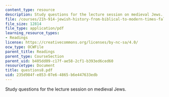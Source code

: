 ```yaml
---
content_type: resource
description: Study questions for the lecture session on medieval Jews.
file: /courses/21h-914-jewish-history-from-biblical-to-modern-times-fall-2007/235d984fe85307e64865b6e447633edb_questions8.pdf
file_size: 12814
file_type: application/pdf
learning_resource_types:
- Readings
license: https://creativecommons.org/licenses/by-nc-sa/4.0/
ocw_type: OCWFile
parent_title: Readings
parent_type: CourseSection
parent_uid: b405dd09-c17f-ae58-2cf1-b393ed6ced60
resourcetype: Document
title: questions8.pdf
uid: 235d984f-e853-07e6-4865-b6e447633edb
---
```

Study questions for the lecture session on medieval Jews.